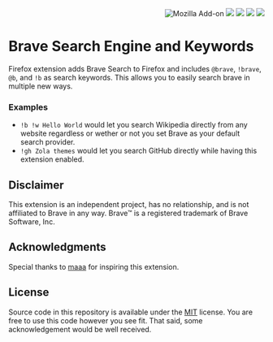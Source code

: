 <p align=right>
<img alt="Mozilla Add-on" src="https://img.shields.io/amo/v/{53c0f15a-a430-4d4f-ac91-caed0d516155}">
<img src="https://img.shields.io/amo/rating/{53c0f15a-a430-4d4f-ac91-caed0d516155}" />
<img src="https://img.shields.io/amo/dw/{53c0f15a-a430-4d4f-ac91-caed0d516155}" />
<img src="https://img.shields.io/amo/users/{53c0f15a-a430-4d4f-ac91-caed0d516155}" />
<img src="https://img.shields.io/github/license/semanticdata/firefox-brave-search" />
</p>

# Brave Search Engine and Keywords

Firefox extension adds Brave Search to Firefox and includes `@brave`, `!brave`, `@b`, and `!b` as search keywords. This allows you to easily search brave in multiple new ways.

### Examples

- `!b !w Hello World` would let you search Wikipedia directly from any website regardless or wether or not you set Brave as your default search provider.
- `!gh Zola themes` would let you search GitHub directly while having this extension enabled.

## Disclaimer

This extension is an independent project, has no relationship, and is not affiliated to Brave in any way. Brave™ is a registered trademark of Brave Software, Inc.

## Acknowledgments

Special thanks to [maaa](https://github.com/maaa101/) for inspiring this extension.

## License

Source code in this repository is available under the [MIT](LICENSE) license. You are free to use this code however you see fit. That said, some acknowledgement would be well received.
